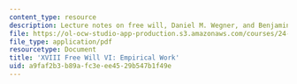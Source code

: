 ```yaml
---
content_type: resource
description: Lecture notes on free will, Daniel M. Wegner, and Benjamin Libet.
file: https://ol-ocw-studio-app-production.s3.amazonaws.com/courses/24-120-moral-psychology-spring-2009/a9faf2b3b89afc3eee4529b547b1f49e_MIT24_120s09_lec18.pdf
file_type: application/pdf
resourcetype: Document
title: 'XVIII Free Will VI: Empirical Work'
uid: a9faf2b3-b89a-fc3e-ee45-29b547b1f49e
---
```

